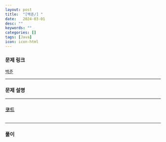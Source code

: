 ```yaml
---
layout: post
title:  "[백준/] "
date:   2024-03-01
desc: ""
keywords: ""
categories: []
tags: [Java]
icon: icon-html
---
```


### 문제 링크
[백준]()

---

### 문제 설명

---

### 코드
```JAVA

```

---
### 풀이
